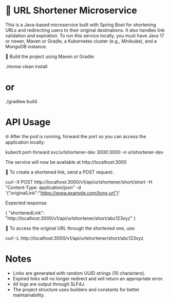 # 🚀 URL Shortener Microservice

This is a Java-based microservice built with Spring Boot for shortening URLs and redirecting users to their original destinations. It also handles link validation and expiration. To run this service locally, you must have Java 17 or newer, Maven or Gradle, a Kubernetes cluster (e.g., Minikube), and a MongoDB instance.

🔧 Build the project using Maven or Gradle:

./mvnw clean install  
# or  
./gradlew build

# API Usage

🌐 After the pod is running, forward the port so you can access the application locally:

kubectl port-forward svc/urlshortener-dev 3000:3000 -n urlshortener-dev

The service will now be available at http://localhost:3000

📩 To create a shortened link, send a POST request:

curl -X POST http://localhost:3000/v1/api/urlshortener/short/short -H "Content-Type: application/json" -d '{"originalLink":"https://www.example.com/long-url"}'

Expected response:

{
"shortenedLink": "http://localhost:3000/v1/api/urlshortener/short/abc123xyz"
}

🔁 To access the original URL through the shortened one, use:

curl -L http://localhost:3000/v1/api/urlshortener/short/abc123xyz

# Notes
- Links are generated with random UUID strings (10 characters).
- Expired links will no longer redirect and will return an appropriate error.
- All logs are output through SLF4J.
- The project structure uses builders and constants for better maintainability.
